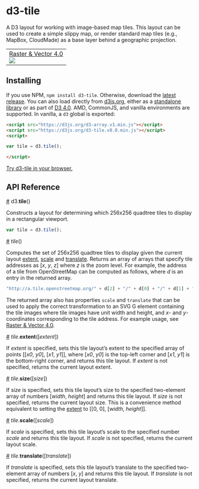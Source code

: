 # d3-tile

A D3 layout for working with image-based map tiles. This layout can be used to create a simple slippy map, or render standard map tiles (e.g., MapBox, CloudMade) as a base layer behind a geographic projection.

<table>
  <tr>
    <td>
      <a href="http://bl.ocks.org/curran/e857dbe6db49d4cac379855b0b6b58e9">Raster & Vector 4.0</a>
      <br>
      <a href="http://bl.ocks.org/curran/e857dbe6db49d4cac379855b0b6b58e9">
        <img src="http://bl.ocks.org/curran/raw/e857dbe6db49d4cac379855b0b6b58e9/thumbnail.png">
      </a>
    </td>
  </tr>
</table>

## Installing

If you use NPM, `npm install d3-tile`. Otherwise, download the [latest release](https://github.com/d3/d3-tile/releases/latest). You can also load directly from [d3js.org](https://d3js.org), either as a [standalone library](https://d3js.org/d3-tile.v0.0.min.js) or as part of [D3 4.0](https://github.com/d3/d3). AMD, CommonJS, and vanilla environments are supported. In vanilla, a `d3` global is exported:

```html
<script src="https://d3js.org/d3-array.v1.min.js"></script>
<script src="https://d3js.org/d3-tile.v0.0.min.js"></script>
<script>

var tile = d3.tile();

</script>
```

[Try d3-tile in your browser.](https://tonicdev.com/npm/d3-tile)

## API Reference

<a href="#tile" name="tile">#</a> d3.<b>tile</b>()

Constructs a layout for determining which 256x256 quadtree tiles to display in a rectangular viewport.

```js
var tile = d3.tile();
```

<a href="#_tile" name="_tile">#</a> <i>tile</i>()

Computes the set of 256x256 quadtree tiles to display given the current layout [extent](#tile_extent), [scale](#tile_scale) and [translate](#tile_translate). Returns an array of arrays that specify tile addresses as [*x*, *y*, *z*] where *z* is the zoom level. For example, the address of a tile from OpenStreetMap can be computed as follows, where *d* is an entry in the returned array.

```js
"http://a.tile.openstreetmap.org/" + d[2] + "/" + d[0] + "/" + d[1] + ".png"
```

The returned array also has properties `scale` and `translate` that can be used to apply the correct transformation to an SVG G element containing the tile images where tile images have unit width and height, and *x*- and *y*-coordinates corresponding to the tile address. For example usage, see [Raster & Vector 4.0](http://bl.ocks.org/curran/e857dbe6db49d4cac379855b0b6b58e9).

<a href="#tile_extent" name="tile_extent">#</a> <i>tile</i>.<b>extent</b>([<i>extent</i>])

If *extent* is specified, sets this tile layout’s extent to the specified array of points [[*x0*, *y0*], [*x1*, *y1*]], where [*x0*, *y0*] is the top-left corner and [*x1*, *y1*] is the bottom-right corner, and returns this tile layout. If *extent* is not specified, returns the current layout extent.

<a href="#tile_size" name="tile_size">#</a> <i>tile</i>.<b>size</b>([<i>size</i>])

If *size* is specified, sets this tile layout’s size to the specified two-element array of numbers [*width*, *height*] and returns this tile layout. If *size* is not specified, returns the current layout size. This is a convenience method equivalent to setting the [extent](#tile_extent) to [[0, 0], [*width*, *height*]].

<a href="#tile_scale" name="tile_scale">#</a> <i>tile</i>.<b>scale</b>([<i>scale</i>])

If *scale* is specified, sets this tile layout’s scale to the specified number *scale* and returns this tile layout. If *scale* is not specified, returns the current layout scale.

<a href="#tile_translate" name="tile_translate">#</a> <i>tile</i>.<b>translate</b>([<i>translate</i>])

If *translate* is specified, sets this tile layout’s translate to the specified two-element array of numbers [*x*, *y*] and returns this tile layout. If *translate* is not specified, returns the current layout translate.
